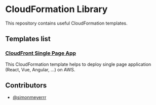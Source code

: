 # CloudFormation Library

This repository contains useful CloudFormation templates.

## Templates list

### [CloudFront Single Page App](./cloudfront-single-page-app)

This CloudFormation template helps to deploy single page application (React, Vue, Angular, ...) on AWS.

## Contributors

- [@simonmeyerrr](https://github.com/simonmeyerrr)
